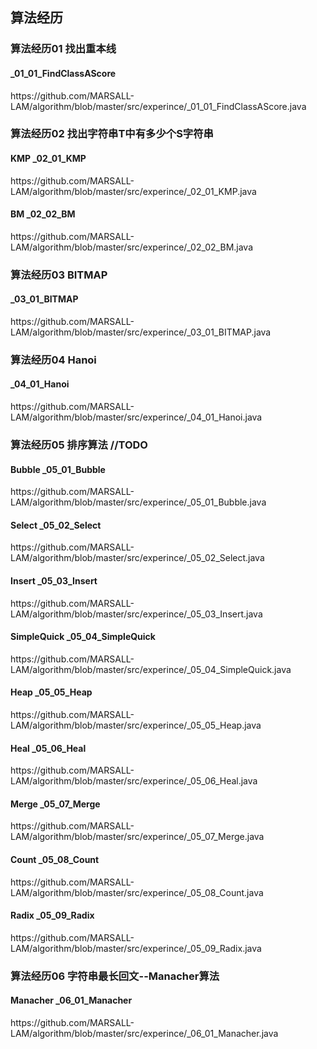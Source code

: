<H2>算法经历</H2>
<H3>算法经历01 找出重本线</H3> 
    <H4>_01_01_FindClassAScore</H4> https://github.com/MARSALL-LAM/algorithm/blob/master/src/experince/_01_01_FindClassAScore.java
<H3>算法经历02 找出字符串T中有多少个S字符串</H3>
    <H4> KMP _02_01_KMP</H4> https://github.com/MARSALL-LAM/algorithm/blob/master/src/experince/_02_01_KMP.java 
    <H4> BM _02_02_BM </H4>https://github.com/MARSALL-LAM/algorithm/blob/master/src/experince/_02_02_BM.java
<H3>算法经历03 BITMAP</H3> 
    <H4>_03_01_BITMAP</H4> https://github.com/MARSALL-LAM/algorithm/blob/master/src/experince/_03_01_BITMAP.java
<H3>算法经历04 Hanoi</H3> 
    <H4>_04_01_Hanoi</H4> https://github.com/MARSALL-LAM/algorithm/blob/master/src/experince/_04_01_Hanoi.java
<H3>算法经历05 排序算法 //TODO</H3>
    <H4> Bubble _05_01_Bubble</H4> https://github.com/MARSALL-LAM/algorithm/blob/master/src/experince/_05_01_Bubble.java
    <H4> Select _05_02_Select</H4> https://github.com/MARSALL-LAM/algorithm/blob/master/src/experince/_05_02_Select.java
    <H4> Insert _05_03_Insert </H4>https://github.com/MARSALL-LAM/algorithm/blob/master/src/experince/_05_03_Insert.java
    <H4> SimpleQuick _05_04_SimpleQuick</H4> https://github.com/MARSALL-LAM/algorithm/blob/master/src/experince/_05_04_SimpleQuick.java
    <H4> Heap _05_05_Heap</H4> https://github.com/MARSALL-LAM/algorithm/blob/master/src/experince/_05_05_Heap.java
    <H4> Heal _05_06_Heal</H4> https://github.com/MARSALL-LAM/algorithm/blob/master/src/experince/_05_06_Heal.java
    <H4> Merge _05_07_Merge</H4> https://github.com/MARSALL-LAM/algorithm/blob/master/src/experince/_05_07_Merge.java
    <H4> Count _05_08_Count</H4> https://github.com/MARSALL-LAM/algorithm/blob/master/src/experince/_05_08_Count.java
    <H4> Radix _05_09_Radix</H4> https://github.com/MARSALL-LAM/algorithm/blob/master/src/experince/_05_09_Radix.java
<H3>算法经历06 字符串最长回文--Manacher算法</H3>
    <H4> Manacher _06_01_Manacher</H4> https://github.com/MARSALL-LAM/algorithm/blob/master/src/experince/_06_01_Manacher.java